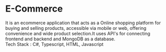 # E-Commerce
It is an ecommerce application that acts as a Online shopping platform for buying and selling products, accessible via mobile or web, offering convenience and wide product selection.It uses API's for connecting frontend and backend and MongoDB as a database.
<br>Tech Stack : C#, Typescript, HTML, Javascript<br>
